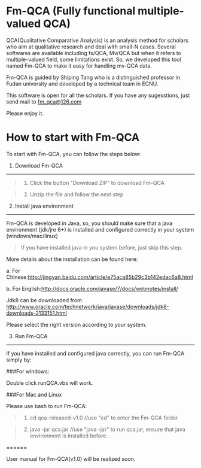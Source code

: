 Fm-QCA (Fully functional multiple-valued QCA)
======
QCA(Qualitative Comparative Analysis) is an analysis method for scholars who aim at qualitative research and deal with small-N cases. Several softwares are available including fs/QCA, Mv/QCA but when it refers to multiple-valued field, some limitations exist. So, we developed this tool named Fm-QCA to make it easy for handling mv-QCA data.

Fm-QCA is guided by Shiping Tang who is a distinguished professor in Fudan university and developed by a technical team in ECNU.

This software is open for all the scholars. If you have any sugesstions, just send mail to fm_qca@126.com

Please enjoy it.


How to start with Fm-QCA
======
To start with Fm-QCA, you can follow the steps below:

1. Download Fm-QCA
-----------------------------------
>1) Click the button "Download ZIP" to download Fm-QCA

>2) Unzip the file and follow the next step

2. Install java environment
-----------------------------------
Fm-QCA is developed in Java, so, you should make sure that a java environment (jdk/jre 6+) is installed and configured correctly in your system (windows/mac/linux)

>If you have installed java in you system before, just skip this step.

More details about the installation can be found here:

a. For Chinese:http://jingyan.baidu.com/article/e75aca85b29c3b142edac6a8.html

b. For English:http://docs.oracle.com/javase/7/docs/webnotes/install/

Jdk8 can be downloaded from http://www.oracle.com/technetwork/java/javase/downloads/jdk8-downloads-2133151.html

Please select the right version according to your system.

3. Run Fm-QCA
-----------------------------------
If you have installed and configured java correctly, you can run Fm-QCA simply by:

###For windows:

Double click runQCA.vbs will work.

###For Mac and Linux

Please use bash to run Fm-QCA:

>1) cd qca-released-v1.0  //use "cd" to enter the Fm-QCA folder

>2) java -jar qca.jar     //use "java -jar" to run qca.jar, ensure that java environment is installed before.

======

User manual for Fm-QCA(v1.0) will be realized soon.